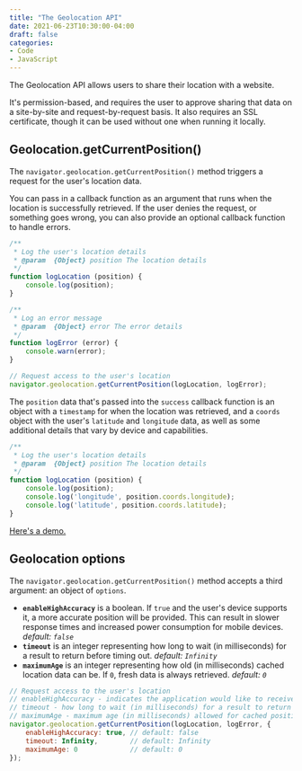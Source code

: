 ```yaml
---
title: "The Geolocation API"
date: 2021-06-23T10:30:00-04:00
draft: false
categories:
- Code
- JavaScript
---
```


The Geolocation API allows users to share their location with a website.

It's permission-based, and requires the user to approve sharing that data on a site-by-site and request-by-request basis. It also requires an SSL certificate, though it can be used without one when running it locally.

## Geolocation.getCurrentPosition()

The `navigator.geolocation.getCurrentPosition()` method triggers a request for the user's location data.

You can pass in a callback function as an argument that runs when the location is successfully retrieved. If the user denies the request, or something goes wrong, you can also provide an optional callback function to handle errors.

```js
/**
 * Log the user's location details
 * @param  {Object} position The location details
 */
function logLocation (position) {
	console.log(position);
}

/**
 * Log an error message
 * @param  {Object} error The error details
 */
function logError (error) {
	console.warn(error);
}

// Request access to the user's location
navigator.geolocation.getCurrentPosition(logLocation, logError);
```

The `position` data that's passed into the `success` callback function is an object with a `timestamp` for when the location was retrieved, and a `coords` object with the user's `latitude` and `longitude` data, as well as some additional details that vary by device and capabilities.

```js
/**
 * Log the user's location details
 * @param  {Object} position The location details
 */
function logLocation (position) {
	console.log(position);
	console.log('longitude', position.coords.longitude);
	console.log('latitude', position.coords.latitude);
}
```

[Here's a demo.](https://codepen.io/cferdinandi/pen/NWpZvKb)

## Geolocation options

The `navigator.geolocation.getCurrentPosition()` method accepts a third argument: an object of `options`.

- **`enableHighAccuracy`** is a boolean. If `true` and the user's device supports it, a more accurate position will be provided. This can result in slower response times and increased power consumption for mobile devices. _default: `false`_
- **`timeout`** is an integer representing how long to wait (in milliseconds) for a result to return before timing out. _default: `Infinity`_
- **`maximumAge`** is an integer representing how old (in milliseconds) cached location data can be. If `0`, fresh data is always retrieved. _default: `0`_

```js
// Request access to the user's location
// enableHighAccuracy - indicates the application would like to receive the best possible results
// timeout - how long to wait (in milliseconds) for a result to return
// maximumAge - maximum age (in milliseconds) allowed for cached position data
navigator.geolocation.getCurrentPosition(logLocation, logError, {
	enableHighAccuracy: true, // default: false
	timeout: Infinity,        // default: Infinity
	maximumAge: 0             // default: 0
});
```